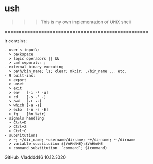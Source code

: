 # ush
>>> This is my own implementation of UNIX shell

===================================================

It contains:

    - user`s input\n
      > backspace
      > logic operators || && 
      > cmd separator ;
    - external binary executing
      > path/bin_name; ls; clear; mkdir; ./bin_name ... etc.
    - 9 built-ins:
      > export
      > unset
      > exit
      > env   [-i -P -u]
      > cd    [-s -P -]
      > pwd   [-L -P]
      > which [-a -s]
      > echo  [-n -e -E]
      > fg    [%n %str]
    - signals handling
      > Ctrl+D
      > Ctrl+Z
      > Ctrl+C
    - substitutions
      > ~; ~/dir_name; ~username/dirname; ~+/dirname; ~-/dirname
      > variable substitution ${VARNAME};$VARNAME
      > command substitution  `command`; $(command)
GitHub: Vladddd46
10.12.2020
